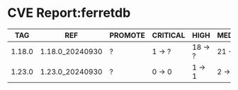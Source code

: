 # CVE Report:ferretdb
|  TAG   |       REF       | PROMOTE | CRITICAL |  HIGH   | MEDIUM  |  LOW   | UNKNOWN |
|--------|-----------------|---------|----------|---------|---------|--------|---------|
| 1.18.0 | 1.18.0_20240930 | ?       | 1 -> ?   | 18 -> ? | 21 -> ? | 0 -> ? | 0 -> ?  |
| 1.23.0 | 1.23.0_20240930 | ?       | 0 -> 0   | 1 -> 1  | 2 -> 2  | 0 -> 0 | 0 -> 0  |

